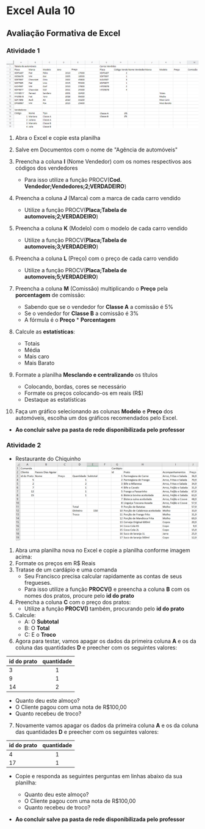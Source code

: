 
# Excel Aula 10
## Avaliação Formativa de Excel
### Atividade 1
![](avaliacao_formativa.png)

1. Abra o Excel e copie esta planilha
2. Salve em Documentos com o nome de "Agência de automóveis"
3. Preencha a coluna **I** (Nome Vendedor) com os nomes respectivos aos códigos dos vendedores
   - Para isso utilize a função PROCV(**Cod. Vendedor;Vendedores;2;VERDADEIRO**)
4. Preencha a coluna **J** (Marca) com a marca de cada carro vendido
   - Utilize a função PROCV(**Placa;Tabela de automoveis;2;VERDADEIRO**)
5. Preencha a coluna **K** (Modelo) com o modelo de cada carro vendido
   - Utilize a função PROCV(**Placa;Tabela de automoveis;3;VERDADEIRO**)
6. Preencha a coluna **L** (Preço) com o preço de cada carro vendido
   - Utilize a função PROCV(**Placa;Tabela de automoveis;5;VERDADEIRO**)
7. Preencha a coluna **M** (Comissão) multiplicando o **Preço** pela **porcentagem** de comissão:
   - Sabendo que se o vendedor for **Classe A** a comissão é 5%
   - Se o vendedor for **Classe B** a comissão é 3%
   - A fórmula é o **Preço** * **Porcentagem**
8. Calcule as **estatísticas**:
   * Totais
   * Média
   * Mais caro
   * Mais Barato
9. Formate a planilha **Mesclando e centralizando** os títulos
   * Colocando, bordas, cores se necessário
   * Formate os preços colocando-os em reais (R$)
   * Destaque as estatísticas

10. Faça um gráfico selecionando as colunas **Modelo** e **Preço** dos automóveis, escolha um dos gráficos recomendados pelo Excel.
- **Ao concluir salve pa pasta de rede disponibilizada pelo professor**

### Atividade 2
* Restaurante do Chiquinho
![](atividade2_formativa.png)
1. Abra uma planilha nova no Excel e copie a planilha conforme imagem acima:
2. Formate os preços em R$ Reais
3. Tratase de um cardápio e uma comanda
   * Seu Francisco precisa calcular rapidamente as contas de seus fregueses.
   * Para isso utilize a função **PROCV()** e preencha a coluna **B** com os nomes dos pratos, procure pelo **id do prato**
4. Preencha a coluna **C** com o preço dos pratos:
   * Utilize a função **PROCV()** também, procurando pelo **id do prato**
5. Calcule:
   * A: O **Subtotal**
   * B: O **Total**
   * C: E o **Troco**
6. Agora para testar, vamos apagar os dados da primeira coluna **A** e os da coluna das quantidades **D** e preecher com os seguintes valores:

|id do prato|quantidade|
|-|:-:|
|3|1|
|9|1|
|14|2|

* Quanto deu este almoço?
* O Cliente pagou com uma nota de R$100,00
* Quanto recebeu de troco?

7. Novamente vamos apagar os dados da primeira coluna **A** e os da coluna das quantidades **D** e preecher com os seguintes valores:

|id do prato|quantidade|
|-|:-:|
|4|1|
|17|1|

- Copie e responda as seguintes perguntas em linhas abaixo da sua planilha:
   * Quanto deu este almoço?
   * O Cliente pagou com uma nota de R$100,00
   * Quanto recebeu de troco?

- **Ao concluir salve pa pasta de rede disponibilizada pelo professor**